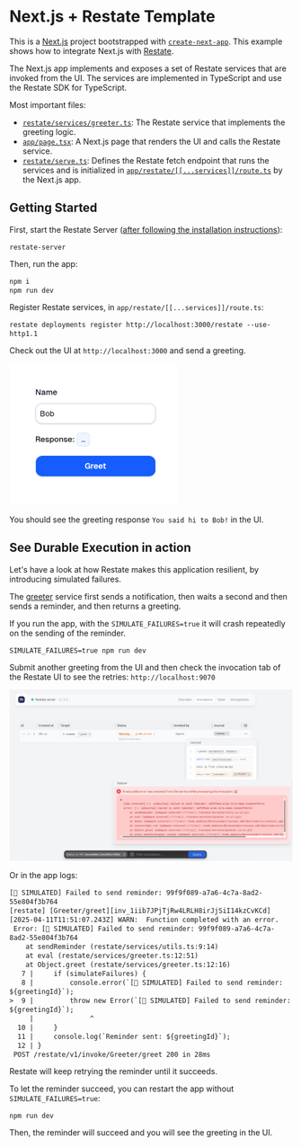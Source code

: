 # Next.js + Restate Template

This is a [Next.js](https://nextjs.org) project bootstrapped with [`create-next-app`](https://nextjs.org/docs/app/api-reference/cli/create-next-app).
This example shows how to integrate Next.js with [Restate](https://restate.dev/).

The Next.js app implements and exposes a set of Restate services that are invoked from the UI. 
The services are implemented in TypeScript and use the Restate SDK for TypeScript.

Most important files:
- [`restate/services/greeter.ts`](restate/services/greeter.ts): The Restate service that implements the greeting logic.
- [`app/page.tsx`](app/page.tsx): A Next.js page that renders the UI and calls the Restate service.
- [`restate/serve.ts`](restate/serve.ts): Defines the Restate fetch endpoint that runs the services and is initialized in [`app/restate/[[...services]]/route.ts`](app/restate/v1/[[...services]]/route.ts) by the Next.js app.

## Getting Started

First, start the Restate Server ([after following the installation instructions](https://docs.restate.dev/develop/local_dev)):

```shell
restate-server
```

Then, run the app:

```shell
npm i
npm run dev
```

Register Restate services, in `app/restate/[[...services]]/route.ts`:

```shell
restate deployments register http://localhost:3000/restate --use-http1.1
```

Check out the UI at `http://localhost:3000` and send a greeting.

<img src="next_ui.png" alt="Next.js UI" width="300px"/>

You should see the greeting response `You said hi to Bob!` in the UI.

## See Durable Execution in action

Let's have a look at how Restate makes this application resilient, by introducing simulated failures.

The [greeter](restate/services/greeter.ts) service first sends a notification, then waits a second and then sends a reminder, and then returns a greeting.

If you run the app, with the `SIMULATE_FAILURES=true` it will crash repeatedly on the sending of the reminder. 

```shell
SIMULATE_FAILURES=true npm run dev
```

Submit another greeting from the UI and then check the invocation tab of the Restate UI to see the retries: `http://localhost:9070`

<img src="restate_ui.png" alt="Restate UI" width="1000px"/>

Or in the app logs:

```log
[👻 SIMULATED] Failed to send reminder: 99f9f089-a7a6-4c7a-8ad2-55e804f3b764
[restate] [Greeter/greet][inv_1iib7JPjTjRw4LRLH8irJjSiI14kzCvKCd][2025-04-11T11:51:07.243Z] WARN:  Function completed with an error.
 Error: [👻 SIMULATED] Failed to send reminder: 99f9f089-a7a6-4c7a-8ad2-55e804f3b764
    at sendReminder (restate/services/utils.ts:9:14)
    at eval (restate/services/greeter.ts:12:51)
    at Object.greet (restate/services/greeter.ts:12:16)
   7 |     if (simulateFailures) {
   8 |         console.error(`[👻 SIMULATED] Failed to send reminder: ${greetingId}`);
>  9 |         throw new Error(`[👻 SIMULATED] Failed to send reminder: ${greetingId}`);
     |              ^
  10 |     }
  11 |     console.log(`Reminder sent: ${greetingId}`);
  12 | }
 POST /restate/v1/invoke/Greeter/greet 200 in 28ms
```

Restate will keep retrying the reminder until it succeeds.

To let the reminder succeed, you can restart the app without `SIMULATE_FAILURES=true`:
```shell
npm run dev
```

Then, the reminder will succeed and you will see the greeting in the UI.

